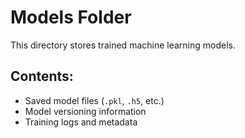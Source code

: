 # Models Folder

This directory stores trained machine learning models.

## Contents:
- Saved model files (`.pkl`, `.h5`, etc.)
- Model versioning information
- Training logs and metadata
